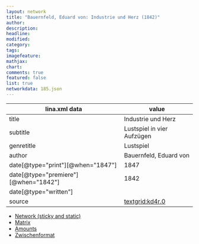 ```yaml
---
layout: network
title: "Bauernfeld, Eduard von: Industrie und Herz (1842)"
author:
description:
headline:
modified:
category:
tags:
imagefeature: 
mathjax: 
chart: 
comments: true
featured: false
list: true
networkdata: 185.json
---
```

lina.xml data  | value
------------- | -------------
title|Industrie und Herz
subtitle|Lustspiel in vier Aufzügen
genretitle|Lustspiel
author|Bauernfeld, Eduard von
date[@type="print"][@when="1847"]|1847
date[@type="premiere"][@when="1842"]|1842
date[@type="written"]|
source|[textgrid:kd4r.0](https://textgridlab.org/1.0/tgcrud-public/rest/textgrid:kd4r.0/data)



* [Network (sticky and static)](/network185)
* [Matrix](/matrix185)
* [Amounts](/amount185)
* [Zwischenformat](/lina185 )

